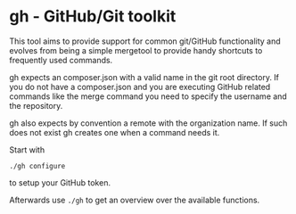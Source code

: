 gh - GitHub/Git toolkit
=======================

This tool aims to provide support for common git/GitHub functionality
and evolves from being a simple mergetool to provide handy shortcuts
to frequently used commands.

gh expects an composer.json with a valid name in the git root directory.
If you do not have a composer.json and you are executing GitHub related
commands like the merge command you need to specify the username and
the repository.

gh also expects by convention a remote with the organization name. If such
does not exist gh creates one when a command needs it.


Start with

````
./gh configure
````

to setup your GitHub token.

Afterwards use `./gh` to get an overview over the available functions.
